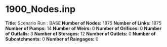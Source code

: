 # 1900_Nodes.inp
**Title:** Scenario Run :  BASE
**Number of Nodes:** 1875
**Number of Links:** 1875
**Number of Pumps:** 14
**Number of Weirs:** 0
**Number of Orifices:** 0
**Number of Outfalls:** 3
**Number of Storages:** 12
**Number of Outlets:** 0
**Number of Subcatchments:** 0
**Number of Raingages:** 0
